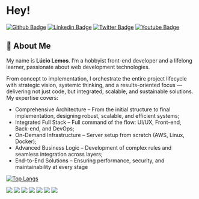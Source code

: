 # Hey!

[![Github Badge](https://img.shields.io/badge/-Github-000?style=flat-square&logo=Github&logoColor=white&link=https://github.com/luciolemos)](https://github.com/luciolemos)
[![Linkedin Badge](https://img.shields.io/badge/-LinkedIn-blue?style=flat-square&logo=Linkedin&logoColor=white&link=https://www.linkedin.com/in/lucio-lemos-a550441a1/)](https://www.linkedin.com/in/lucio-lemos-a550441a1/)
[![Twitter Badge](https://img.shields.io/badge/-Twitter-1ca0f1?style=flat-square&labelColor=1ca0f1&logo=twitter&logoColor=white&link=https://twitter.com/lucciolemos)](https://twitter.com/lucciolemos)
[![Youtube Badge](https://img.shields.io/badge/-YouTube-ff0000?style=flat-square&labelColor=ff0000&logo=youtube&logoColor=white&link=https://studio.youtube.com/channel/UCrNM1nr2nw0lSqMD10m6rLw)](#)

## 👤 About Me

My name is **Lúcio Lemos**. I’m a hobbyist front-end developer and a lifelong learner, passionate about web development technologies. 
<!--I work interchangeably on the [`Linux Mint`](https://linuxmint.com/) and [Windows](https://www.microsoft.com/pt-br/windows/) platforms, depending on the needs of each project.
I’m familiar with several IDEs, including [Apache NetBeans](https://netbeans.apache.org/), Eclipse, [Bootstrap Studio](https://bootstrapstudio.io/), [PhpStorm](https://www.jetbrains.com/pt-br/phpstorm/), and [RStudio](https://www.r-project.org/), among others.
In addition, I’m comfortable using code editors such as [Sublime Text](https://www.sublimetext.com/), [`VSCode`](https://code.visualstudio.com/), and [Notepad++](https://notepad-plus-plus.org/), along with other tools.
In my personal and study projects, I use [HTML5](https://developer.mozilla.org/pt-BR/docs/Web/Guide/HTML/HTML5), [CSS3](https://developer.mozilla.org/pt-BR/docs/Web/CSS), and [Bootstrap](https://getbootstrap.com/).
I have experience with the following programming languages: **R**, **C**, **Python**, **PHP**, and **Java**.  
I use [Git](https://git-scm.com/) and [GitHub](https://github.com/) as my Version Control System (VCS).
Currently, I’m exploring the knowledge paths of [Docker](https://docs.docker.com/) and [React](https://pt-br.reactjs.org/).
As for **Content Management Systems**, I’m well-acquainted with [Joomla CMS](https://www.joomla.org/) and [WordPress](https://br.wordpress.org/).-->
From concept to implementation, I orchestrate the entire project lifecycle with strategic vision, systemic thinking, and a results-oriented focus — delivering not just code, but integrated, scalable, and sustainable solutions.
My expertise covers:
  - Comprehensive Architecture – From the initial structure to final implementation, designing robust, scalable, and efficient systems;
  - Integrated Full Stack – Full command of the flow: UI/UX, Front-end, Back-end, and DevOps;
  - On-Demand Infrastructure – Server setup from scratch (AWS, Linux, Docker);
  - Advanced Business Logic – Development of complex rules and seamless integration across layers;
  - End-to-End Solutions – Ensuring performance, security, and maintainability at every stage
<!--
- [Website](https://www.luciolemos.com) ✔️
- [MySQL](https://www.mysql.com/) ✔️
- [Javascript](https://developer.mozilla.org/pt-BR/docs/Web/JavaScript) ✔️
- [Vagrant](https://www.vagrantup.com/) ✔️
- [Network and System Security](#) ✔️
- [Data Governance](#) ✔️
-->

[![Top Langs](https://github-readme-stats.vercel.app/api/top-langs/?username=luciolemos&layout=compact)](https://github.com/luciolemos/github-readme-stats)

[![](https://img.shields.io/badge/HTML-5-blue)](https://developer.mozilla.org/pt-BR/docs/Learn/HTML/Introduction_to_HTML) 
[![](https://img.shields.io/badge/CSS-3-red)](https://developer.mozilla.org/pt-BR/docs/Web/Tutorials#documentation_2) 
[![](https://img.shields.io/badge/Bootstrap-5-orange)](https://getbootstrap.com/)
[![](https://img.shields.io/badge/Linux_Mint-20.04-yellow)](#)
[![](https://img.shields.io/badge/Windows-11_Home_Single_Language-blue)](#)
[![](https://img.shields.io/badge/WSL-2-green)](https://docs.microsoft.com/pt-br/windows/wsl/) 
[![](https://img.shields.io/badge/Angular_CLI-12.2.4-red)](https://angular.io/)

<!--https://github.com/anuraghazra/github-readme-stats-->
<!--![Anurag's GitHub stats](https://github-readme-stats.vercel.app/api?username=luciolemos&show_icons=true)-->
<!--![Anurag's GitHub stats](https://github-readme-stats.vercel.app/api?username=luciolemos&show_icons=true&theme=dark)-->
<!--[![Top Langs](https://github-readme-stats.vercel.app/api/top-langs/?username=luciolemos&hide=javascript,html)](https://github.com/luciolemos/github-readme-stats)-->


